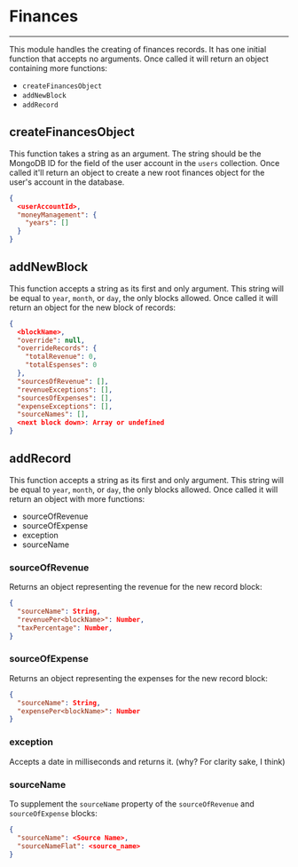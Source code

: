 # Finances

___

This module handles the creating of finances records. It has one initial function that accepts no arguments. Once called it will return an object containing more functions:
- `createFinancesObject`
- `addNewBlock`
- `addRecord`

## createFinancesObject

This function takes a string as an argument. The string should be the MongoDB ID for the field of the user account in the `users` collection. Once called it'll return an object to create a new root finances object for the user's account in the database.

```json
{
  <userAccountId>,
  "moneyManagement": {
    "years": []
  }
}
```

## addNewBlock

This function accepts a string as its first and only argument. This string will be equal to `year`, `month`, or `day`, the only blocks allowed. Once called it will return an object for the new block of records:

```json
{
  <blockName>,
  "override": null,
  "overrideRecords": {
    "totalRevenue": 0,
    "totalEspenses": 0
  },
  "sourcesOfRevenue": [],
  "revenueExceptions": [],
  "sourcesOfExpenses": [],
  "expenseExceptions": [],
  "sourceNames": [],
  <next block down>: Array or undefined
}
```

## addRecord

This function accepts a string as its first and only argument. This string will be equal to `year`, `month`, or `day`, the only blocks allowed. Once called it will return an object with more functions:
- sourceOfRevenue
- sourceOfExpense
- exception
- sourceName

### sourceOfRevenue

Returns an object representing the revenue for the new record block:

```json
{
  "sourceName": String,
  "revenuePer<blockName>": Number,
  "taxPercentage": Number,
}
```

### sourceOfExpense

Returns an object representing the expenses for the new record block:

```json
{
  "sourceName": String,
  "expensePer<blockName>": Number
}
```

### exception

Accepts a date in milliseconds and returns it. (why? For clarity sake, I think)

### sourceName

To supplement the `sourceName` property of the `sourceOfRevenue` and `sourceOfExpense` blocks:

```json
{
  "sourceName": <Source Name>,
  "sourceNameFlat": <source_name>
}
```

